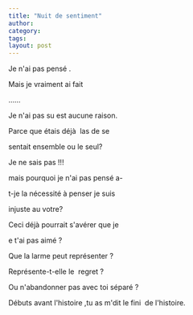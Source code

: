 ```yaml
---
title: "Nuit de sentiment"
author:
category: 
tags: 
layout: post
---
```

Je n'ai pas pensé .

Mais je vraiment ai fait 

…… 

Je n'ai pas su est aucune raison.

Parce que étais déjà  las de se 

sentait ensemble ou le seul?

Je ne sais pas !!!

mais pourquoi je n'ai pas pensé a-

t-je la nécessité à penser je suis 

injuste au votre?

Ceci déjà pourrait s'avérer que je 

e t'ai pas aimé ?

Que la larme peut représenter ?

Représente-t-elle le  regret ?

Ou n'abandonner pas avec toi séparé ?

Débuts avant l'histoire ,tu as m'dit le fini  de l'histoire.

